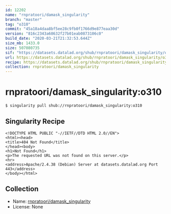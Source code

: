 ```yaml
---
id: 12202
name: "rnpratoori/damask_singularity"
branch: "master"
tag: "o310"
commit: "45a18a4daa8bf5ee28c9fb0f1766d9e877eaa30d"
version: "816c2343a68632f27b01eab0873106c0"
build_date: "2020-03-21T21:32:53.644Z"
size_mb: 1433.0
size: 507080735
sif: "https://datasets.datalad.org/shub/rnpratoori/damask_singularity/o310/2020-03-21-45a18a4d-816c2343/816c2343a68632f27b01eab0873106c0.sif"
url: https://datasets.datalad.org/shub/rnpratoori/damask_singularity/o310/2020-03-21-45a18a4d-816c2343/
recipe: https://datasets.datalad.org/shub/rnpratoori/damask_singularity/o310/2020-03-21-45a18a4d-816c2343/Singularity
collection: rnpratoori/damask_singularity
---
```


# rnpratoori/damask_singularity:o310

```bash
$ singularity pull shub://rnpratoori/damask_singularity:o310
```

## Singularity Recipe

```singularity
<!DOCTYPE HTML PUBLIC "-//IETF//DTD HTML 2.0//EN">
<html><head>
<title>404 Not Found</title>
</head><body>
<h1>Not Found</h1>
<p>The requested URL was not found on this server.</p>
<hr>
<address>Apache/2.4.38 (Debian) Server at datasets.datalad.org Port 443</address>
</body></html>
```

## Collection

 - Name: [rnpratoori/damask_singularity](https://github.com/rnpratoori/damask_singularity)
 - License: None

